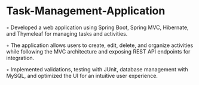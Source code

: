 # Task-Management-Application
◦ Developed a web application using Spring Boot, Spring MVC, Hibernate, and Thymeleaf for managing tasks and activities. 

◦ The application allows users to create, edit, delete, and organize activities while following the MVC architecture and exposing REST API endpoints for integration. 

◦ Implemented validations, testing with JUnit, database management with MySQL, and optimized the UI for an intuitive user experience.
